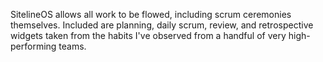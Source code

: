 SitelineOS allows all work to be flowed, including scrum ceremonies themselves. Included are planning, daily scrum, review, and retrospective widgets taken from the habits I've observed from a handful of very high-performing teams. 
